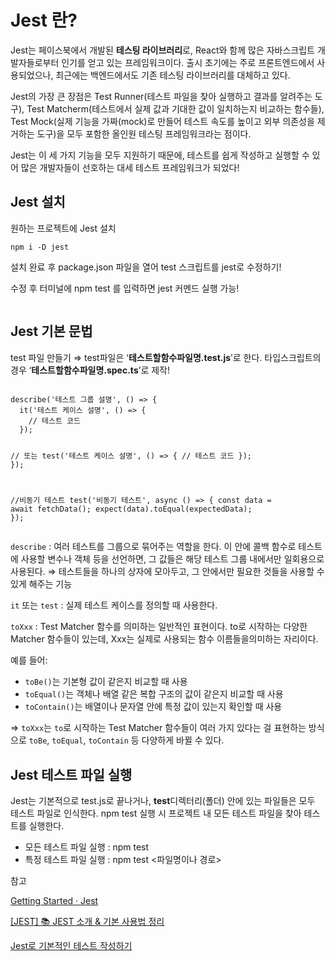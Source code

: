 <h1 id="jest-란">Jest 란?</h1>
<p>Jest는  페이스북에서 개발된 <strong>테스팅 라이브러리</strong>로, React와 함께 많은 자바스크립트 개발자들로부터 인기를 얻고 있는 프레임워크이다. 출시 초기에는 주로 프론트엔드에서 사용되었으나, 최근에는 백엔드에서도 기존 테스팅 라이브러리를 대체하고 있다.</p>
<p>Jest의 가장 큰 장점은 Test Runner(테스트 파일을 찾아 실행하고 결과를 알려주는 도구), Test Matcherm(테스트에서 실제 값과 기대한 값이 일치하는지 비교하는 함수들), Test Mock(실제 기능을 가짜(mock)로 만들어 테스트 속도를 높이고 외부 의존성을 제거하는 도구)을 모두 포함한 올인원 테스팅 프레임워크라는 점이다. </p>
<p>Jest는 이 세 가지 기능을 모두 지원하기 때문에, 테스트를 쉽게 작성하고 실행할 수 있어 많은 개발자들이 선호하는 대세 테스트 프레임워크가 되었다!</p>
<h2 id="jest-설치">Jest 설치</h2>
<p>원하는 프로젝트에 Jest 설치</p>
<pre><code class="language-jsx">npm i -D jest</code></pre>
<p>설치 완료 후 package.json 파일을 열어 test 스크립트를 jest로 수정하기!</p>
<p>수정 후 터미널에 npm test 를 입력하면 jest 커멘드 실행 가능!</p>
<p><img alt="" src="https://velog.velcdn.com/images/sooozi/post/d85f3dd1-bb74-4b6a-afaa-437529015419/image.png" /></p>
<h2 id="jest-기본-문법">Jest 기본 문법</h2>
<p>test 파일 만들기 ⇒ test파일은 ‘<strong>테스트할함수파일명.test.js</strong>’로 한다.
타입스크립트의 경우 ‘<strong>테스트할함수파일명.spec.ts</strong>’로 제작!</p>
<p><img alt="" src="https://velog.velcdn.com/images/sooozi/post/d8d168a0-7e63-4b69-b4d3-de51f46afbd6/image.png" /></p>
<pre><code class="language-jsx">describe('테스트 그룹 설명', () =&gt; {
  it('테스트 케이스 설명', () =&gt; {
    // 테스트 코드
  });

  // 또는
  test('테스트 케이스 설명', () =&gt; {
    // 테스트 코드
  });
});

//비동기 테스트
test('비동기 테스트', async () =&gt; {
  const data = await fetchData();
  expect(data).toEqual(expectedData);
});</code></pre>
<p><code>describe</code> : 여러 테스트를 그룹으로 묶어주는 역할을 한다. 이 안에 콜백 함수로 테스트에 사용할 변수나 객체 등을 선언하면, 그 값들은 해당 테스트 그룹 내에서만 일회용으로 사용된다. ⇒ 테스트들을 하나의 상자에 모아두고, 그 안에서만 필요한 것들을 사용할 수 있게 해주는 기능</p>
<p><code>it</code> 또는 <code>test</code> : 실제 테스트 케이스를 정의할  때 사용한다.</p>
<p><code>toXxx</code> : Test Matcher 함수를 의미하는 일반적인 표현이다. to로 시작하는 다양한 Matcher 함수들이 있는데, Xxx는 실제로 사용되는 함수 이름들을의미하는 자리이다.</p>
<p>예를 들어:</p>
<ul>
<li><code>toBe()</code>는 기본형 값이 같은지 비교할 때 사용</li>
<li><code>toEqual()</code>는 객체나 배열 같은 복합 구조의 값이 같은지 비교할 때 사용</li>
<li><code>toContain()</code>는 배열이나 문자열 안에 특정 값이 있는지 확인할 때 사용</li>
</ul>
<p>⇒ <code>toXxx</code>는 <code>to</code>로 시작하는 Test Matcher 함수들이 여러 가지 있다는 걸 표현하는 방식으로 <code>toBe</code>, <code>toEqual</code>, <code>toContain</code> 등 다양하게 바뀔 수 있다.</p>
<h2 id="jest-테스트-파일-실행">Jest 테스트 파일 실행</h2>
<p>Jest는 기본적으로 test.js로 끝나거나, <strong>test</strong>디렉터리(폴더) 안에 있는 파일들은  모두 테스트 파일로 인식한다. npm test 실행 시 프로젝트 내 모든 테스트 파일을 찾아 테스트를 실행한다. </p>
<ul>
<li>모든 테스트 파일 실행 : npm test</li>
<li>특정 테스트 파일 실행 : npm test &lt;파일명이나 경로&gt;</li>
</ul>
<p>참고</p>
<p><a href="https://jestjs.io/docs/getting-started">Getting Started · Jest</a></p>
<p><a href="https://inpa.tistory.com/entry/JEST-%F0%9F%93%9A-jest-%EB%AC%B8%EB%B2%95-%EC%A0%95%EB%A6%AC">[JEST] 📚 JEST 소개 &amp; 기본 사용법 정리</a></p>
<p><a href="https://www.daleseo.com/jest-basic/">Jest로 기본적인 테스트 작성하기</a></p>